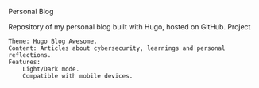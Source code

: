 Personal Blog

Repository of my personal blog built with Hugo, hosted on GitHub.
Project

    Theme: Hugo Blog Awesome.
    Content: Articles about cybersecurity, learnings and personal reflections.
    Features:
        Light/Dark mode.
        Compatible with mobile devices.
